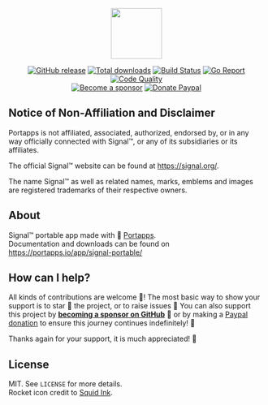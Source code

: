 <p align="center"><a href="https://portapps.io/app/signal-portable/" target="_blank"><img width="100" src="https://github.com/portapps/signal-portable/blob/master/res/papp.png"></a></p>

<p align="center">
  <a href="https://portapps.io/app/signal-portable/#download"><img src="https://img.shields.io/github/release/portapps/signal-portable.svg?style=flat-square" alt="GitHub release"></a>
  <a href="https://portapps.io/app/signal-portable/#download"><img src="https://img.shields.io/github/downloads/portapps/signal-portable/total.svg?style=flat-square" alt="Total downloads"></a>
  <a href="https://github.com/portapps/signal-portable/actions?workflow=build"><img src="https://img.shields.io/github/workflow/status/portapps/signal-portable/build?label=build&logo=github&style=flat-square" alt="Build Status"></a>
  <a href="https://goreportcard.com/report/github.com/portapps/signal-portable"><img src="https://goreportcard.com/badge/github.com/portapps/signal-portable?style=flat-square" alt="Go Report"></a>
  <a href="https://app.codacy.com/gh/portapps/signal-portable"><img src="https://img.shields.io/codacy/grade/7bfa9d31b2774e0eb66a2aca48c91a94.svg?style=flat-square" alt="Code Quality"></a>
  <br /><a href="https://github.com/sponsors/crazy-max"><img src="https://img.shields.io/badge/sponsor-crazy--max-181717.svg?logo=github&style=flat-square" alt="Become a sponsor"></a>
  <a href="https://www.paypal.me/crazyws"><img src="https://img.shields.io/badge/donate-paypal-00457c.svg?logo=paypal&style=flat-square" alt="Donate Paypal"></a>
</p>

## Notice of Non-Affiliation and Disclaimer

Portapps is not affiliated, associated, authorized, endorsed by, or in any way officially connected with Signal™,
or any of its subsidiaries or its affiliates.

The official Signal™ website can be found at https://signal.org/.

The name Signal™ as well as related names, marks, emblems and images are registered trademarks of their
respective owners.

## About

Signal™ portable app made with 🚀 [Portapps](https://portapps.io).<br />
Documentation and downloads can be found on https://portapps.io/app/signal-portable/

## How can I help?

All kinds of contributions are welcome :raised_hands:! The most basic way to show your support is to star :star2: the
project, or to raise issues :speech_balloon: You can also support this project by
[**becoming a sponsor on GitHub**](https://github.com/sponsors/crazy-max) :clap: or by making a
[Paypal donation](https://www.paypal.me/crazyws) to ensure this journey continues indefinitely! :rocket:

Thanks again for your support, it is much appreciated! :pray:

## License

MIT. See `LICENSE` for more details.<br />
Rocket icon credit to [Squid Ink](http://thesquid.ink).
